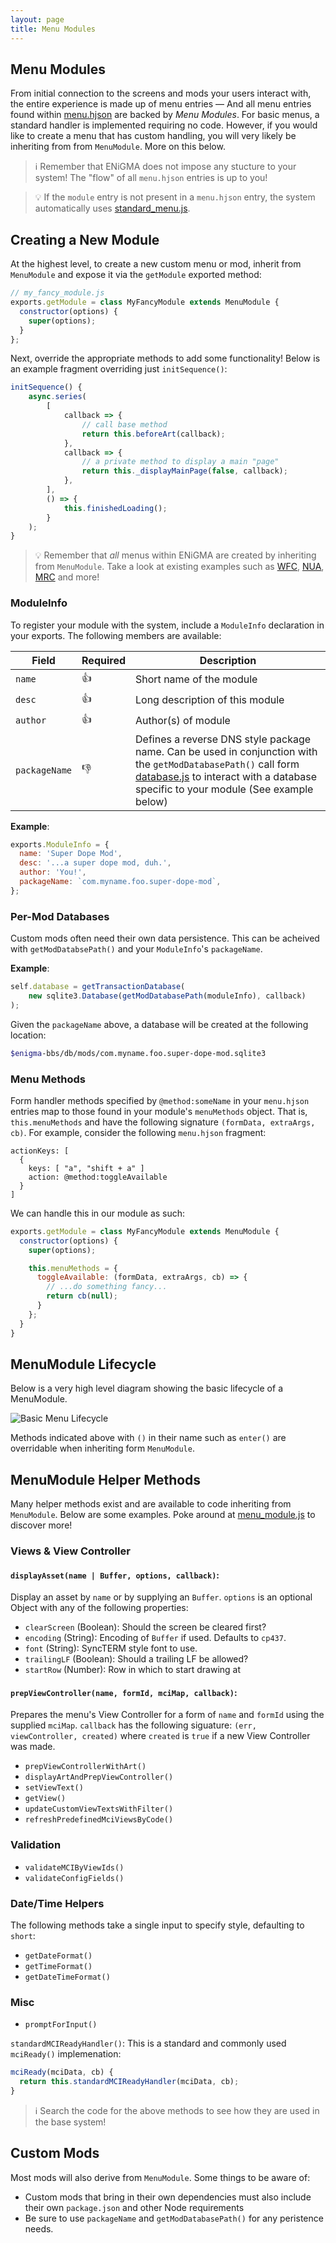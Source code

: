 ```yaml
---
layout: page
title: Menu Modules
---
```

## Menu Modules
From initial connection to the screens and mods your users interact with, the entire experience is made up of menu entries — And all menu entries found within [menu.hjson](../configuration/menu-hjson.md) are backed by *Menu Modules*. For basic menus, a standard handler is implemented requiring no code. However, if you would like to create a menu that has custom handling, you will very likely be inheriting from from `MenuModule`. More on this below.

> :information_source: Remember that ENiGMA does not impose any stucture to your system! The "flow" of all `menu.hjson` entries is up to you!

> :bulb: If the `module` entry is not present in a `menu.hjson` entry, the system automatically uses [standard_menu.js](/core/standard_menu.js).

## Creating a New Module
At the highest level, to create a new custom menu or mod, inherit from `MenuModule` and expose it via the `getModule` exported method:

```javascript
// my_fancy_module.js
exports.getModule = class MyFancyModule extends MenuModule {
  constructor(options) {
    super(options);
  }
};
```

Next, override the appropriate methods to add some functionality! Below is an example fragment overriding just `initSequence()`:

```javascript
initSequence() {
    async.series(
        [
            callback => {
                // call base method
                return this.beforeArt(callback);
            },
            callback => {
                // a private method to display a main "page"
                return this._displayMainPage(false, callback);
            },
        ],
        () => {
            this.finishedLoading();
        }
    );
}
```

> :bulb: Remember that *all* menus within ENiGMA are created by inheriting from `MenuModule`. Take a look at existing examples such as [WFC](/core/wfc.js), [NUA](/core/nua.js), [MRC](/core/mrc.js) and more!

### ModuleInfo
To register your module with the system, include a `ModuleInfo` declaration in your exports. The following members are available:

| Field | Required | Description |
|-------|----------|-------------|
| `name` | :+1: | Short name of the module |
| `desc` | :+1: | Long description of this module |
| `author` | :+1: | Author(s) of module |
| `packageName` | :-1: | Defines a reverse DNS style package name. Can be used in conjunction with the `getModDatabasePath()` call form [database.js](/core/database.js) to interact with a database specific to your module (See example below) |

**Example**:

```javascript
exports.ModuleInfo = {
  name: 'Super Dope Mod',
  desc: '...a super dope mod, duh.',
  author: 'You!',
  packageName: `com.myname.foo.super-dope-mod`,
};
```

### Per-Mod Databases
Custom mods often need their own data persistence. This can be acheived with `getModDatabsePath()` and your `ModuleInfo`'s `packageName`.

**Example**:
```javascript
self.database = getTransactionDatabase(
    new sqlite3.Database(getModDatabasePath(moduleInfo), callback)
);
```

Given the `packageName` above, a database will be created at the following location:
```bash
$enigma-bbs/db/mods/com.myname.foo.super-dope-mod.sqlite3
```

### Menu Methods
Form handler methods specified by `@method:someName` in your `menu.hjson` entries map to those found in your module's `menuMethods` object. That is, `this.menuMethods` and have the following signature `(formData, extraArgs, cb)`. For example, consider the following `menu.hjson` fragment:

```hjson
actionKeys: [
  {
    keys: [ "a", "shift + a" ]
    action: @method:toggleAvailable
  }
]
```

We can handle this in our module as such:
```javascript
exports.getModule = class MyFancyModule extends MenuModule {
  constructor(options) {
    super(options);

    this.menuMethods = {
      toggleAvailable: (formData, extraArgs, cb) => {
        // ...do something fancy...
        return cb(null);
      }
    };
  }
}
```

## MenuModule Lifecycle
Below is a very high level diagram showing the basic lifecycle of a MenuModule.

![Basic Menu Lifecycle](../../assets/images/basic_menu_lifecycle.png)

Methods indicated above with `()` in their name such as `enter()` are overridable when inheriting form `MenuModule`.

## MenuModule Helper Methods
Many helper methods exist and are available to code inheriting from `MenuModule`. Below are some examples. Poke around at [menu_module.js](../../../core/menu_module.js) to discover more!

### Views & View Controller
#### `displayAsset(name | Buffer, options, callback)`:
Display an asset by `name` or by supplying an `Buffer`.
`options` is an optional Object with any of the following properties:
* `clearScreen` (Boolean): Should the screen be cleared first?
* `encoding` (String): Encoding of `Buffer` if used. Defaults to `cp437`.
* `font` (String): SyncTERM style font to use.
* `trailingLF` (Boolean): Should a trailing LF be allowed?
* `startRow` (Number): Row in which to start drawing at

#### `prepViewController(name, formId, mciMap, callback)`:
Prepares the menu's View Controller for a form of `name` and `formId` using the supplied `mciMap`. `callback` has the following siguature: `(err, viewController, created)` where `created` is `true` if a new View Controller was made.


* `prepViewControllerWithArt()`
* `displayArtAndPrepViewController()`
* `setViewText()`
* `getView()`
* `updateCustomViewTextsWithFilter()`
* `refreshPredefinedMciViewsByCode()`

### Validation
* `validateMCIByViewIds()`
* `validateConfigFields()`

### Date/Time Helpers
The following methods take a single input to specify style, defaulting to `short`:
* `getDateFormat()`
* `getTimeFormat()`
* `getDateTimeFormat()`

### Misc
* `promptForInput()`


`standardMCIReadyHandler()`: This is a standard and commonly used `mciReady()` implemenation:

```javascript
mciReady(mciData, cb) {
  return this.standardMCIReadyHandler(mciData, cb);
}
```

> :information_source: Search the code for the above methods to see how they are used in the base system!


## Custom Mods
Most mods will also derive from `MenuModule`. Some things to be aware of:
* Custom mods that bring in their own dependencies must also include their own `package.json` and other Node requirements
* Be sure to use `packageName` and `getModDatabasePath()` for any peristence needs.
